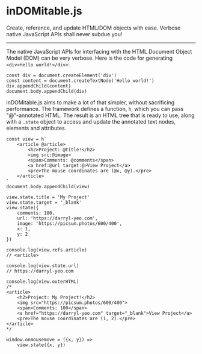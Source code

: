 # inDOMitable.js

Create, reference, and update HTML/DOM objects with ease. Verbose native JavaScript APIs shall never subdue you!

---

The native JavaScript APIs for interfacing with the HTML Document Object Model (DOM) can be very verbose. Here is the code for generating `<div>Hello world!</div>`:

```
const div = document.createElement('div')
const content = document.createTextNode('Hello world!')
div.appendChild(content)
document.body.appendChild(div)
```


inDOMitable.js aims to make a lot of that simpler, without sacrificing performance. The framework defines a function, `h`, which you can pass "@"-annotated HTML. The result is an HTML tree that is ready to use, along with a `.state` object to access and update the annotated text nodes, elements and attributes.

```
const view = h`
	<article @article>
		<h2>Project: @title!</h2>
		<img src:@image>
		<span>Comments: @comments</span>
		<a href:@url target:@>View Project</a>
		<pre>The mouse coordinates are (@x, @y).</pre>
	</article>
`
document.body.appendChild(view)

view.state.title = 'My Project'
view.state.target = '_blank'
view.state({
	comments: 100,
	url: 'https://darryl-yeo.com',
	image: 'https://picsum.photos/600/400',
	x: 1,
	y: 2
})

console.log(view.refs.article)
// <article>

console.log(view.state.url)
// https://darryl-yeo.com

console.log(view.outerHTML)
/*
<article>
	<h2>Project: My Project!</h2>
	<img src="https://picsum.photos/600/400">
	<span>Comments: 100</span>
	<a href="https://darryl-yeo.com" target="_blank">View Project</a>
	<pre>The mouse coordinates are (1, 2).</pre>
</article>
*/

window.onmousemove = ({x, y}) =>
	view.state({x, y})
```